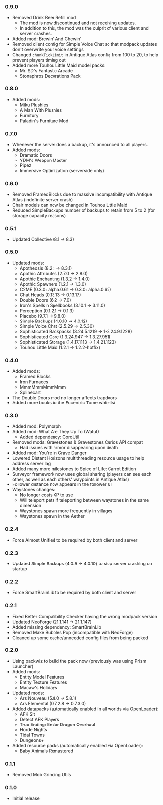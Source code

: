 ### 0.9.0
- Removed Drink Beer Refill mod
    - The mod is now discontinued and not receiving updates.
    - In addition to this, the mod was the culprit of various client and server crashes.
- Added mod: Brewin' And Chewin'
- Removed client config for Simple Voice Chat so that modpack updates don't overwrite your voice settings
- Changed `chunkTickLimit` in Antique Atlas config from 100 to 20, to help prevent players timing out
- Added more Touhou Little Maid model packs:
    - Mr. SD's Fantastic Arcade
    - Stonaphros Decorations Pack

### 0.8.0
- Added mods:
    - Miku Plushies
    - A Man With Plushies
    - Furnitury
    - Paladin's Furniture Mod

### 0.7.0
- Whenever the server does a backup, it's announced to all players.
- Added mods:
    - Dramatic Doors
    - YDM's Weapon Master
    - Pipez
    - Immersive Optimization (serverside only)

### 0.6.0
- Removed FramedBlocks due to massive incompatibility with Antique Atlas (indefinite server crash)
- Chair models can now be changed in Touhou Little Maid
- Reduced SimpleBackups number of backups to retain from 5 to 2 (for storage capacity reasons)

### 0.5.1
- Updated Collective (8.1 -> 8.3)

### 0.5.0
- Updated mods:
    - Apotheosis (8.2.1 -> 8.3.1)
    - Apothic Attributes (2.7.0 -> 2.8.0)
    - Apothic Enchanting (1.3.2 -> 1.4.0)
    - Apothic Spawners (1.2.1 -> 1.3.0)
    - C2ME (0.3.0+alpha.0.61 -> 0.3.0+alpha.0.62)
    - Chat Heads (0.13.13 -> 0.13.17)
    - Double Doors (6.2 -> 7.0)
    - Iron's Spells n Spellbooks (3.10.1 -> 3.11.0)
    - Perception (0.1.2.1 -> 0.1.3)
    - Placebo (9.7.1 -> 9.8.0)
    - Simple Backups (4.0.10 -> 4.0.12)
    - Simple Voice Chat (2.5.29 -> 2.5.30)
    - Sophisticated Backpacks (3.24.5.1219 -> 1-3.24.9.1228)
    - Sophisticated Core (1.3.24.947 -> 1.3.27.951)
    - Sophisticated Storage (1.4.17.1113 -> 1.4.21.1123)
    - Touhou Little Maid (1.2.1 -> 1.2.2-hotfix)

### 0.4.0
- Added mods:
    - Framed Blocks
    - Iron Furnaces
    - MmmMmmMmmMmm
    - Splinecart
- The Double Doors mod no longer affects trapdoors
- Added more books to the Eccentric Tome whitelist

### 0.3.0
- Added mod: Polymorph
- Added mod: What Are They Up To (Watut)
    - Added dependency: CoroUtil
- Removed mods: Gravestones & Gravestones Curios API compat
    - Had issues with armor disappearing upon death
- Added mod: You're In Grave Danger
- Lowered Distant Horizons multithreading resource usage to help address server lag
- Added many more milestones to Spice of Life: Carrot Edition
- Surveyor framework now uses global sharing (players can see each other, as well as each others' waypoints in Antique Atlas)
- Follower distance now appears in the follower UI
- Waystones changes:
    - No longer costs XP to use
    - Will teleport pets if teleporting between waystones in the same dimension
    - Waystones spawn more frequently in villages
    - Waystones spawn in the Aether

### 0.2.4
- Force Almost Unified to be required by both client and server

### 0.2.3
- Updated Simple Backups (4.0.9 -> 4.0.10) to stop server crashing on startup

### 0.2.2
- Force SmartBrainLib to be required by both client and server

### 0.2.1
- Fixed Better Compatibility Checker having the wrong modpack version
- Updated NeoForge (21.1.141 -> 21.1.147)
- Added missing dependency: SmartBrainLib
- Removed Make Bubbles Pop (incompatible with NeoForge)
- Cleaned up some cache/unneeded config files from being packed

### 0.2.0
- Using packwiz to build the pack now (previously was using Prism Launcher)
- Added mods:
    - Entity Model Features
    - Entity Texture Features
    - Macaw's Holidays
- Updated mods:
    - Ars Nouveau (5.8.0 -> 5.8.1)
    - Ars Elemental (0.7.2.8 -> 0.7.3.0)
- Added datapacks (automatically enabled in all worlds via OpenLoader):
    - AFK Sit
    - Detect AFK Players
    - True Ending: Ender Dragon Overhaul
    - Horde Nights
    - Tidal Towns
    - Dungeons+
- Added resource packs (automatically enabled via OpenLoader):
    - Baby Animals Remastered

### 0.1.1
- Removed Mob Grinding Utils

### 0.1.0
- Initial release
